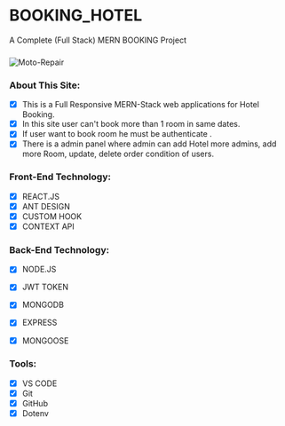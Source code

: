 # BOOKING_HOTEL
A Complete (Full Stack) MERN BOOKING Project
###

<img src="https://res.cloudinary.com/dzghsspe7/image/upload/v1662156277/booking/jbmnvzggbu9orngvbx0r.png" alt="Moto-Repair" border="0" />

### About This Site:

- [x] This is a Full Responsive MERN-Stack web applications for Hotel Booking.
- [x] In this site user can't book  more than 1 room in same dates.
- [x] If user want to book room he must be authenticate .
- [x] There is a admin panel where admin can add Hotel more admins, add more Room, update, delete order condition of users.

### Front-End Technology:

- [x] REACT.JS
- [x] ANT DESIGN
- [x] CUSTOM HOOK
- [x] CONTEXT API

### Back-End Technology:

- [x] NODE.JS
- [x] JWT TOKEN
- [x] MONGODB
- [x] EXPRESS
- [x] MONGOOSE


### Tools:

- [x] VS CODE
- [x] Git
- [x] GitHub
- [x] Dotenv
